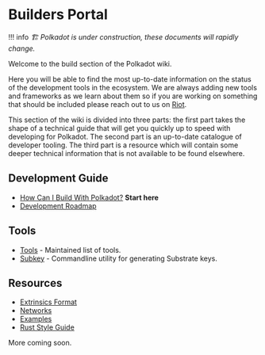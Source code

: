 # Builders Portal

!!! info
    _🏗️ Polkadot is under construction, these documents will rapidly change._

Welcome to the build section of the Polkadot wiki.

Here you will be able to find the most up-to-date information
on the status of the development tools in the ecosystem. We are
always adding new tools and frameworks as we learn about them
so if you are working on something that should be included please
reach out to us on [Riot](https://riot.im/app/#/room/#polkadot-watercooler:matrix.org).

This section of the wiki is divided into three parts: the first
part takes the shape of a technical guide that will get you quickly
up to speed with developing for Polkadot. The second part is an
up-to-date catalogue of developer tooling. The third part is a
resource which will contain some deeper technical information
that is not available to be found elsewhere.

## Development Guide

 - [How Can I Build With Polkadot?](./build-with-polkadot.md) **Start here**
 - [Development Roadmap](./dev-roadmap.md)

## Tools

- [Tools](./tools/index.md) - Maintained list of tools.
- [Subkey](./tools/subkey.md) - Commandline utility for generating Substrate keys.

## Resources

 - [Extrinsics Format](./extrinsic-format.md)
 - [Networks](./networks.md)
 - [Examples](./examples/index.md)
 - [Rust Style Guide](./rust-style-guide.md)

More coming soon.
